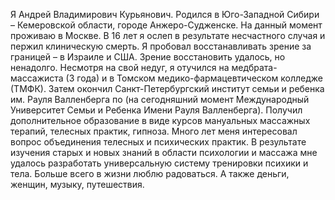 
Я Андрей Владимирович Курьянович. Родился в Юго-Западной Сибири – Кемеровской области, городе Анжеро-Судженске. На данный момент проживаю в Москве. В 16 лет я ослеп в результате несчастного случая и пержил клиническую смерть. Я пробовал восстанавливать зрение за границей – в Израиле и США. Зрение восстановить удалось, но ненадолго. Несмотря на свой недуг, я отучился на медбрата-массажиста (3 года) и в Томском медико-фармацевтическом колледже (ТМФК). Затем окончил Санкт-Петербургский институт семьи и ребенка им. Рауля Валленберга по (на сегодняшний момент Международный Университет Семьи и Ребенка Имени Рауля Валленберга). Получил дополнительное образование в виде курсов мануальных массажных терапий, телесных практик, гипноза. Много лет меня интересовал вопрос объединения телесных и психических практик. В результате изучения старых и новых знаний в области психологии и массажа мне удалось разработать универсальную систему тренировки психики и тела. Больше всего в жизни люблю радоваться. А также деньги, женщин, музыку, путешествия.
